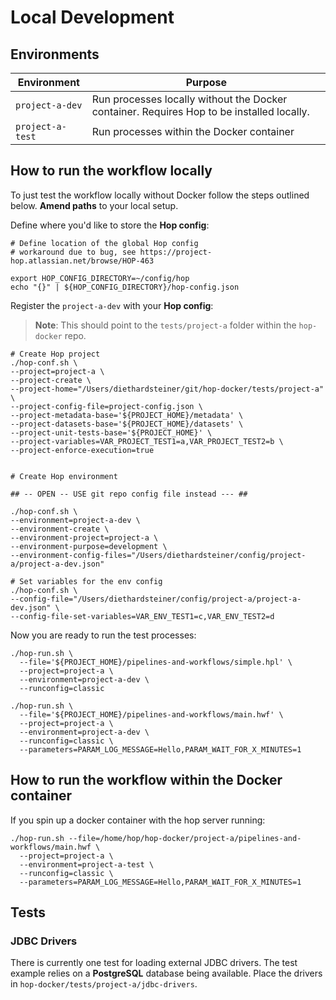 # Local Development

## Environments


Environment	| Purpose
---	|----
`project-a-dev`	| Run processes locally without the Docker container. Requires Hop to be installed locally.
`project-a-test`	| Run processes within the Docker container


## How to run the workflow locally

To just test the workflow locally without Docker follow the steps outlined below. **Amend paths** to your local setup.


Define where you'd like to store the **Hop config**:

```
# Define location of the global Hop config
# workaround due to bug, see https://project-hop.atlassian.net/browse/HOP-463

export HOP_CONFIG_DIRECTORY=~/config/hop
echo "{}" | ${HOP_CONFIG_DIRECTORY}/hop-config.json
```

Register the `project-a-dev` with your **Hop config**:

> **Note**: This should point to the `tests/project-a` folder within the `hop-docker` repo.


```
# Create Hop project
./hop-conf.sh \
--project=project-a \
--project-create \
--project-home="/Users/diethardsteiner/git/hop-docker/tests/project-a" \
--project-config-file=project-config.json \
--project-metadata-base='${PROJECT_HOME}/metadata' \
--project-datasets-base='${PROJECT_HOME}/datasets' \
--project-unit-tests-base='${PROJECT_HOME}' \
--project-variables=VAR_PROJECT_TEST1=a,VAR_PROJECT_TEST2=b \
--project-enforce-execution=true


# Create Hop environment

## -- OPEN -- USE git repo config file instead --- ##

./hop-conf.sh \
--environment=project-a-dev \
--environment-create \
--environment-project=project-a \
--environment-purpose=development \
--environment-config-files="/Users/diethardsteiner/config/project-a/project-a-dev.json"

# Set variables for the env config
./hop-conf.sh \
--config-file="/Users/diethardsteiner/config/project-a/project-a-dev.json" \
--config-file-set-variables=VAR_ENV_TEST1=c,VAR_ENV_TEST2=d
````

Now you are ready to run the test processes:

```
./hop-run.sh \
  --file='${PROJECT_HOME}/pipelines-and-workflows/simple.hpl' \
  --project=project-a \
  --environment=project-a-dev \
  --runconfig=classic

./hop-run.sh \
  --file='${PROJECT_HOME}/pipelines-and-workflows/main.hwf' \
  --project=project-a \
  --environment=project-a-dev \
  --runconfig=classic \
  --parameters=PARAM_LOG_MESSAGE=Hello,PARAM_WAIT_FOR_X_MINUTES=1
```


## How to run the workflow within the Docker container

If you spin up a docker container with the hop server running:

```
./hop-run.sh --file=/home/hop/hop-docker/project-a/pipelines-and-workflows/main.hwf \
  --project=project-a \
  --environment=project-a-test \
  --runconfig=classic \
  --parameters=PARAM_LOG_MESSAGE=Hello,PARAM_WAIT_FOR_X_MINUTES=1
```

## Tests

### JDBC Drivers

There is currently one test for loading external JDBC drivers. The test example relies on a **PostgreSQL** database being available. Place the drivers in `hop-docker/tests/project-a/jdbc-drivers`.
